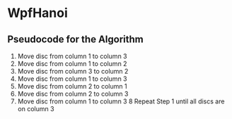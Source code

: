 # WpfHanoi

## Pseudocode for the Algorithm


1. Move disc from column 1 to column 3
2. Move disc from column 1 to column 2
3. Move disc from column 3 to column 2
4. Move disc from column 1 to column 3
5. Move disc from column 2 to column 1
6. Move disc from column 2 to column 3
7. Move disc from column 1 to column 3
8 Repeat Step 1 until all discs are on column 3
